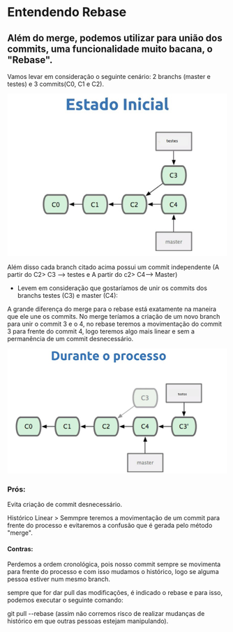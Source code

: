 # Entendendo Rebase
## Além do merge, podemos utilizar para união dos commits, uma funcionalidade muito bacana, o "Rebase".

Vamos levar em consideração o seguinte cenário: 
2 branchs (master e testes) e 3 commits(C0, C1 e C2).

![Cenário de teste - Rebase](/Imagens/rebase.jpg)


Além disso cada branch citado acima possui um commit independente
(A partir do C2> C3 --> testes e A partir do c2> C4--> Master)

* Levem em consideração que gostaríamos de unir os commits dos branchs testes (C3) e master (C4):

A grande diferença do merge para o rebase está exatamente na maneira que ele une os commits. No merge teríamos a criação de um novo branch para unir o commit 3 e o 4, no rebase teremos a movimentação do commit 3 para frente do commit 4, logo teremos algo mais linear e sem a permanência de um commit desnecessário.


![Ex. Rebase sendo executado:](/Imagens/rebaseAcionado.jpg) 


### Prós:
Evita criação de commit desnecessário.

Histórico Linear > Semmpre teremos a movimentação de um commit para frente do processo e evitaremos a confusão que é gerada pelo método "merge".

#### Contras:
Perdemos a ordem cronológica, pois nosso commit sempre se movimenta para frente do processo e com isso mudamos o histórico, logo se alguma pessoa estiver num mesmo branch. 

sempre que for dar pull das modificações, é indicado o rebase e para isso, podemos executar o seguinte comando:

git pull --rebase (assim não corremos risco de realizar mudanças de histórico em que outras pessoas estejam manipulando).


